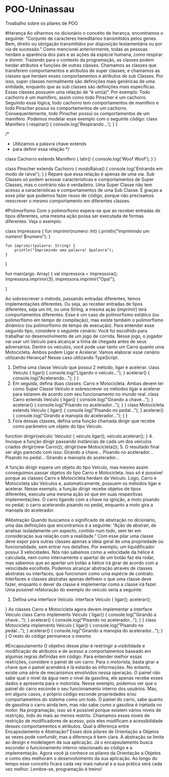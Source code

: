 # POO-Uninassau
Troabalho sobre os pilares de POO



#Herança
Ao olharmos no dicionário o conceito de herança, encontramos o seguinte:
“Conjunto de caracteres hereditários transmitidos pelos genes. Bem, direito ou obrigação transmitidos por disposição testamentária ou por via de sucessão.”
Como mencionei anteriormente, todas as pessoas herdam a aparência dos pais e as ações da espécie humana, como respirar e dormir. Trazendo para o contexto da programação, as classes podem herdar atributos e funções de outras classes.
Chamamos as classes que transferem comportamentos e atributos de super classes; e chamamos as classes que herdam esses comportamentos e atributos de sub Classes. Por isso, super classes normalmente são definições mais genéricas de uma entidade, enquanto que as sub classes são definições mais específicas.
Essas classes possuem uma relação de “é um(a)“. Por exemplo:
Todo cachorro é um mamífero, assim como todo Pinscher é um cachorro.
Seguindo essa lógica, todo cachorro tem comportamentos de mamífero e todo Pinscher possui os comportamentos de um cachorro. Consequentemente, todo Pinscher possui os comportamentos de um mamífero. Podemos modelar esse exemplo com o seguinte código:
class Mamifero {
	respirar() {
		console.log('Respirando...');
	}
}

/* 
 *	Utilizamos a palavra chave extends
 *	para definir essa relação
*/ 

class Cachorro extends Mamifero { 
	latir() {
		console.log('Woof Woof');
	}
}

class Pinscher extends Cachorro {
	modoRaiva() {
		console.log('Entrando em modo de raiva!');
	}
}
Repare que essa relação é apenas de uma via. Sub Classes só podem acessar características e comportamentos de Super Classes, mas o contrário não é verdadeiro. Uma Super Classe não tem acesso a características e comportamentos de uma Sub Classe.
É graças a esse pilar que podemos fazer reuso de código, porque não precisamos reescrever o mesmo comportamento em diferentes classes. 

#Polimorfismo
Com o polimorfismo espera-se que ao receber entradas de tipos diferentes, uma mesma ação possa ser executada de formas diferentes. Veja o exemplo:

class Impressora {
    fun imprimir(numero: Int) {
        println("Imprimindo um numero! $numero");
    }
    
    fun imprimir(palavra: String) {
        println("Imprimindo uma palavra! $palavra");
    }
}

fun main(args: Array<String>) {
	val impressora = Impressora();
    impressora.imprimir(3);
    impressora.imprimir("Opa!");

}

Ao sobrescrever o método, passando entradas diferentes, temos implementações diferentes. Ou seja, ao receber entradas de tipos diferentes, seja um Int, ou uma String, a mesma ação (imprimir) terá comportamentos diferentes.
Esse é um caso de polimorfismo estático (ou polimorfismo em tempo de compilação), mas existe também o polimorfismo dinâmico (ou polimorfismo de tempo de execução). Para entender esse segundo tipo, considere o seguinte cenário:
Você foi escolhido para trabalhar no desenvolvimento de um jogo de corrida. Nesse jogo, o jogador vai usar um Veículo para alcançar a linha de chegada antes de seus adversários. Dentre os veículos, você pode usar tanto um Carro quanto uma Motocicleta. Ambos podem Ligar e Acelerar.
Vamos elaborar esse cenário utilizando Herança? Nesse caso utilizando TypeScript. 
1. Defina uma classe Veiculo que possui 2 método, ligar e acelerar.
class Veiculo {
  ligar() {
    console.log("Ligando o veículo...");
  }
  acelerar() {
    console.log("Acelerando...");
  }
}
2. Em seguida, defina duas classes: Carro e Motocicleta. Ambas devem ter como Super Classe Veículo e sobrescrever os métodos ligar e acelerar para estarem de acordo com seu funcionamento no mundo real.
class Carro extends Veiculo {
  ligar() {
    console.log("Girando a chave...");
  }
  acelerar() {
    console.log("Pisando no acelerador...");
  }
}
class Motocicleta extends Veiculo {
  ligar() {
    console.log("Pisando no pedal...");
  }
  acelerar() {
    console.log("Girando a manopla do acelerador...");
  }
}
3. Fora dessas classes, defina uma função chamada dirigir que recebe como parâmetro um objeto do tipo Veiculo.

function dirigir(veiculo: Veiculo) {
  veiculo.ligar();
  veiculo.acelerar();
}
4. Invoque a função dirigir passando instâncias de cada um dos veículos criados
dirigir(new Carro());
dirigir(new Motocicleta());
5. O resultado final ser algo parecido com isso:
Girando a chave... 
Pisando no acelerador... 
Pisando no pedal... 
Girando a manopla do acelerador...

A função dirigir espera um objeto do tipo Veículo, mas mesmo assim conseguimos passar objetos do tipo Carro e Motocicleta. Isso só é possível porque as classes Carro e Motocicleta herdam de Veículo. Logo, Carro e Motocicleta são Veículos e, automaticamente, possuem os métodos ligar e acelerar.
Nesse exemplo, a função dirigir recebe objetos de tipos diferentes, executa uma mesma ação só que em suas respectivas implementações. O carro ligando com a chave na ignição, a moto pisando no pedal; o carro acelerando pisando no pedal, enquanto a moto gira a manopla do acelerador.








#Abstração
Quando buscamos o significado de abstração no dicionário, uma das definições que encontramos é a seguinte:
“Ação de abstrair, de analisar isoladamente um aspecto, contido num todo, sem ter em consideração sua relação com a realidade.”
Com esse pilar uma classe deve expor para outras classes apenas a ideia geral de uma propriedade ou funcionalidade, sem entrar nos detalhes. Por exemplo, um liquidificador possui 3 velocidades. Nós não sabemos como a velocidade da hélice é calculada, nem como internamente o apertar de um botão faz ela rodar, mas sabemos que ao apertar um botão a hélice irá girar de acordo com a velocidade escolhida.
Podemos alcançar abstração através de classes abstratas ou interfaces, que funcionam como uma espécie de contrato. Interfaces e classes abstratas apenas definem o que uma classe deve fazer, enquanto o dever da classe é implementar como a classe irá fazer. Uma possível refatoração do exemplo do veículo seria a seguinte:
1. Defina uma interface Veículo:
interface Veiculo { 
  ligar();
  acelerar(); 

}
As classes Carro e Motocicleta agora devem implementar a interface Veiculo
class Carro implements Veiculo {
  ligar() {
    console.log("Girando a chave...");
  }
  acelerar() {
    console.log("Pisando no acelerador...");
  }
}
class Motocicleta implements Veiculo {
  ligar() {
    console.log("Pisando no pedal...");
  }
  acelerar() {
    console.log("Girando a manopla do acelerador...");
  }
}
O resto do código permanece o mesmo



#Encapsulamento
O objetivo desse pilar é restringir a visibilidade e modificação de atributos e de acesso a comportamentos baseado em algumas regras definidas em código.
Para entender melhor essas restrições, considere o painel de um carro. Para o motorista, basta girar a chave que o painel acenderá e lá estarão as informações. No entanto, existe uma série de mecanismos envolvidos nessa operação. O painel não sabe qual o nível da água nem o nível da gasolina, ele apenas recebe esses dados e apresenta para o motorista.
Nesse exemplo, podemos ver que o painel do carro esconde o seu funcionamento interno dos usuários. Mas, em alguns casos, o próprio código esconde propriedades e/ou comportamentos do sistema como um todo. O painel do carro, sabe quanto de gasolina o carro ainda tem, mas não sabe como a gasolina é injetada no motor.
Na programação, isso só é possível porque existem vários níveis de restrição, indo do mais ao menos restrito. Chamamos esses níveis de restrição de modificadores de acesso, pois eles modificam a acessibilidade desses comportamentos e atributos.
Qual a diferença entre Encapsulamento e Abstração?
Esses dois pilares de Orientação a Objetos as vezes pode confundir, mas a diferença é bem clara. A abstração se limita ao design e modelagem da sua aplicação. Já o encapsulamento busca esconder o funcionamento interno relacionado ao código e a implementação.
Agora você já conhece os pilares da Orientação a Objetos e como eles melhoram o desenvolvimento da sua aplicação. Ao longo do tempo esse conceito ficará cada vez mais natural e a sua prática será cada vez melhor. Lembre-se, programação é treino! 

